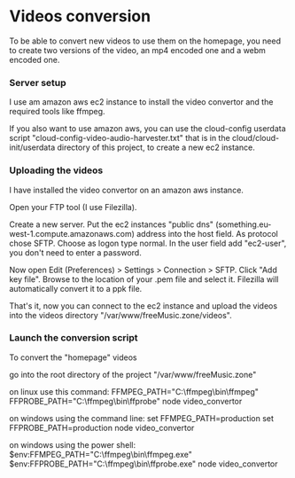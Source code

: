 # Videos conversion

To be able to convert new videos to use them on the homepage, you need to create two versions of the video, an mp4 encoded one and a webm encoded one.

### Server setup

I use am amazon aws ec2 instance to install the video convertor and the required tools like ffmpeg.

If you also want to use amazon aws, you can use the cloud-config userdata script "cloud-config-video-audio-harvester.txt" that is in the cloud/cloud-init/userdata directory of this project, to create a new ec2 instance.

### Uploading the videos

I have installed the video convertor on an amazon aws instance.

Open your FTP tool (I use Filezilla).

Create a new server.
Put the ec2 instances "public dns" (something.eu-west-1.compute.amazonaws.com) address into the host field.
As protocol chose SFTP.
Choose as logon type normal.
In the user field add "ec2-user", you don't need to enter a password.

Now open Edit (Preferences) > Settings > Connection > SFTP.
Click "Add key file".
Browse to the location of your .pem file and select it. Filezilla will automatically convert it to a ppk file.

That's it, now you can connect to the ec2 instance and upload the videos into the videos directory "/var/www/freeMusic.zone/videos".

### Launch the conversion script

To convert the "homepage" videos

go into the root directory of the project "/var/www/freeMusic.zone"

on linux use this command:
FFMPEG_PATH="C:\ffmpeg\bin\ffmpeg" FFPROBE_PATH="C:\ffmpeg\bin\ffprobe" node video_convertor

on windows using the command line:
set FFMPEG_PATH=production
set FFPROBE_PATH=production
node video_convertor

on windows using the power shell:
$env:FFMPEG_PATH="C:\ffmpeg\bin\ffmpeg.exe"
$env:FFPROBE_PATH="C:\ffmpeg\bin\ffprobe.exe"
node video_convertor